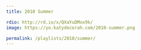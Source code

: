 ```yaml
---
title: 2010 Summer

rdio: http://rd.io/x/QXaYuDMox9k/
image: https://yo.katydecorah.com/2010-summer.png

permalink: /playlists/2010/summer/
---
```

